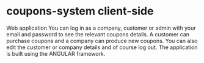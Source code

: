 # coupons-system client-side
 Web application 
You can log in as a company, customer or admin with your email and password to see the relevant coupons details.
A customer can purchase coupons and a company can produce new coupons.
You can also edit the customer or company details and of course log out.
The application is built using the ANGULAR framework.
